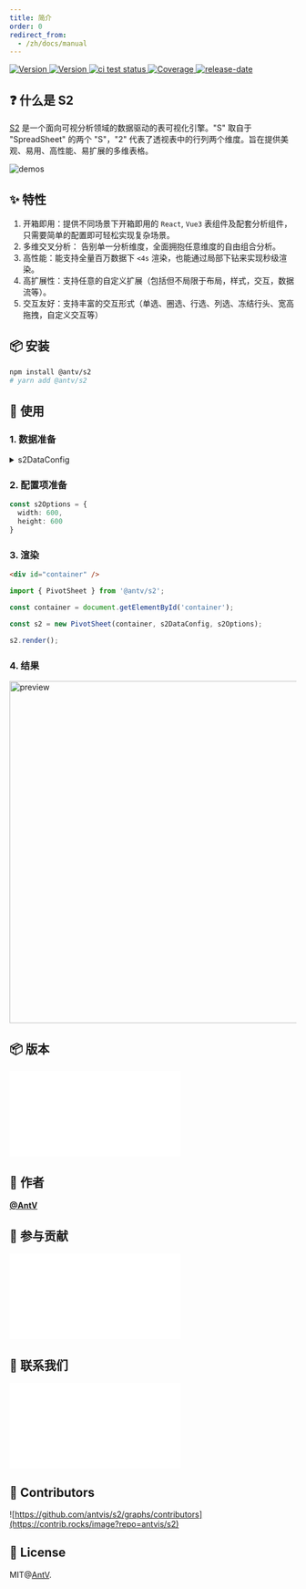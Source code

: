 ```yaml
---
title: 简介
order: 0
redirect_from:
  - /zh/docs/manual
---
```


<div>
<p>
  <a href="https://www.npmjs.com/package/@antv/s2" target="_blank">
    <img alt="Version" src="https://img.shields.io/npm/v/@antv/s2.svg" alt="version">
  </a>
    <a href="https://www.npmjs.com/package/@antv/s2" target="_blank">
    <img alt="Version" src="https://img.shields.io/npm/v/@antv/s2/beta.svg" alt="version">
  </a>
   <a href="https://github.com/antvis/S2/actions/workflows/test.yml" target="_blank">
    <img src="https://github.com/antvis/S2/actions/workflows/test.yml/badge.svg" alt="ci test status"/>
  </a>
  <a href="https://codecov.io/gh/antvis/S2" target="_blank">
    <img src="https://codecov.io/gh/antvis/S2/branch/master/graph/badge.svg" alt="Coverage"/>
  </a>
  <a href="https://github.com/antvis/S2/releases" target="_blank">
    <img src="https://img.shields.io/github/release-date/antvis/S2" alt="release-date"/>
  </a>
</p>
</div>

## ❓ 什么是 S2

[S2](https://github.com/antvis/s2) 是一个面向可视分析领域的数据驱动的表可视化引擎。"S" 取自于 "SpreadSheet" 的两个 "S"，"2" 代表了透视表中的行列两个维度。旨在提供美观、易用、高性能、易扩展的多维表格。

![demos](https://gw.alipayobjects.com/zos/antfincdn/6R5Koawk9L/huaban%2525202.png)

## ✨ 特性

1. 开箱即用：提供不同场景下开箱即用的 `React`, `Vue3` 表组件及配套分析组件，只需要简单的配置即可轻松实现复杂场景。
2. 多维交叉分析： 告别单一分析维度，全面拥抱任意维度的自由组合分析。
3. 高性能：能支持全量百万数据下 `<4s` 渲染，也能通过局部下钻来实现秒级渲染。
4. 高扩展性：支持任意的自定义扩展（包括但不局限于布局，样式，交互，数据流等）。
5. 交互友好：支持丰富的交互形式（单选、圈选、行选、列选、冻结行头、宽高拖拽，自定义交互等）

## 📦 安装

```bash
npm install @antv/s2
# yarn add @antv/s2
```

## 🔨 使用

### 1. 数据准备

<details>
  <summary>s2DataConfig</summary>

```ts
const s2DataConfig = {
  fields: {
    rows: ['province', 'city'],
    columns: ['type'],
    values: ['price'],
  },
  data: [
    {
      province: "浙江",
      city: "杭州",
      type: "笔",
      price: "1",
    },
    {
      province: "浙江",
      city: "杭州",
      type: "纸张",
      price: "2",
    },
    {
      province: "浙江",
      city: "舟山",
      type: "笔",
      price: "17",
    },
    {
      province: "浙江",
      city: "舟山",
      type: "纸张",
      price: "6",
    },
    {
      province: "吉林",
      city: "长春",
      type: "笔",
      price: "8",
    },
    {
      province: "吉林",
      city: "白山",
      type: "笔",
      price: "12",
    },
    {
      province: "吉林",
      city: "长春",
      type: "纸张",
      price: "3",
    },
    {
      province: "吉林",
      city: "白山",
      type: "纸张",
      price: "25",
    },
    {
      province: "浙江",
      city: "杭州",
      type: "笔",
      cost: "0.5",
    },
    {
      province: "浙江",
      city: "杭州",
      type: "纸张",
      cost: "20",
    },
    {
      province: "浙江",
      city: "舟山",
      type: "笔",
      cost: "1.7",
    },
    {
      province: "浙江",
      city: "舟山",
      type: "纸张",
      cost: "0.12",
    },
    {
      province: "吉林",
      city: "长春",
      type: "笔",
      cost: "10",
    },
    {
      province: "吉林",
      city: "白山",
      type: "笔",
      cost: "9",
    },
    {
      province: "吉林",
      city: "长春",
      type: "纸张",
      cost: "3",
    },
    {
      province: "吉林",
      city: "白山",
      type: "纸张",
      cost: "1",
    }
  ]
};
```

</details>

### 2. 配置项准备

```ts
const s2Options = {
  width: 600,
  height: 600
}
```

### 3. 渲染

```html
<div id="container" />
```

```ts
import { PivotSheet } from '@antv/s2';

const container = document.getElementById('container');

const s2 = new PivotSheet(container, s2DataConfig, s2Options);

s2.render();
```

### 4. 结果

<img src="https://gw.alipayobjects.com/mdn/rms_56cbb2/afts/img/A*Ln3cTY_Rk1cAAAAAAAAAAAAAARQnAQ" width="600" alt="preview" />

## 📦 版本

<embed src="@/docs/common/packages.zh.md"></embed>

## 👤 作者

[**@AntV**](https://github.com/orgs/antvis/people)

## 🤝 参与贡献

<embed src="@/docs/common/development.zh.md"></embed>

## 📧 联系我们

<embed src="@/docs/common/contact-us.zh.md"></embed>

## 👬 Contributors

![https://github.com/antvis/s2/graphs/contributors](https://contrib.rocks/image?repo=antvis/s2)

## 📄 License

MIT@[AntV](https://github.com/antvis).
